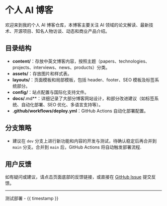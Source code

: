 # 个人 AI 博客

欢迎来到我的个人 AI 博客仓库，本博客主要关注 AI 领域的论文解读、最新技术、开源项目、知名人物访谈、动态和商业产品介绍。

## 目录结构

- **content/**：存放中英文博客内容，按照主题（papers、technologies、projects、interviews、news、products）分类。
- **assets/**：存放图片和样式表。
- **layouts/**：页面模板和局部模板，包括 header、footer、SEO 模板及标签系统部分。
- **config/**：站点配置与国际化支持文件。
- **docs/**.md**：详细记录了大部分博客网站设计，和部分改进建议（如标签系统、自动化部署、SEO 优化、多语言支持等）。
- **.github/workflows/deploy.yml**：GitHub Actions 自动化部署配置。

## 分支策略

- 建议在 `dev` 分支上进行新功能和内容的开发与测试，待确认稳定后再合并到 `main` 分支。合并到 `main` 后，GitHub Actions 将自动触发部署流程.

## 用户反馈

如有疑问或建议，请点击页面底部的反馈链接，或直接在 [GitHub Issue](https://github.com/yourusername/yourrepo/issues) 提交反馈。

---

测试部署 - {{ timestamp }}
